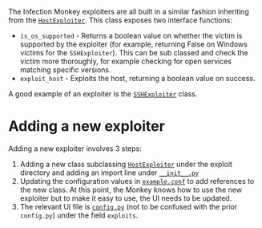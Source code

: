 The Infection Monkey exploiters are all built in a similar fashion inheriting from the [`HostExploiter`](https://github.com/guardicore/monkey/blob/master/monkey/infection_monkey/exploit/__init__.py). This class exposes two interface functions:

* `is_os_supported` - Returns a boolean value on whether the victim is supported by the exploiter (for example, returning False on Windows victims for the `SSHExploiter`). This can be sub classed and check the victim more thoroughly, for example checking for open services matching specific versions.
* `exploit_host` - Exploits the host, returning a boolean value on success.

A good example of an exploiter is the [`SSHExploiter`](https://github.com/guardicore/monkey/blob/master/monkey/infection_monkey/exploit/sshexec.py) class.

# Adding a new exploiter

Adding a new exploiter involves 3 steps:

1. Adding a new class subclassing [`HostExploiter`](https://github.com/guardicore/monkey/blob/master/monkey/infection_monkey/exploit/__init__.py) under the exploit directory and adding an import line under [`__init__.py`](https://github.com/guardicore/monkey/blob/master/monkey/infection_monkey/exploit/__init__.py)
2. Updating the configuration values in [`example.conf`](https://github.com/guardicore/monkey/blob/master/monkey/infection_monkey/example.conf) to add references to the new class. At this point, the Monkey knows how to use the new exploiter but to make it easy to use, the UI needs to be updated.
3. The relevant UI file is [`config.py`](https://github.com/guardicore/monkey/blob/master/monkey/monkey_island/cc/services/config.py) (not to be confused with the prior `config.py`) under the field `exploits`.